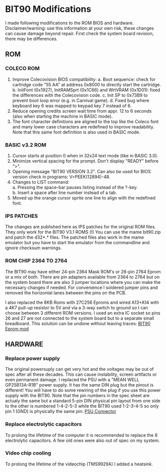 ﻿# BIT90 Modifications
I made following modifications to the ROM BIOS and hardware.
Disclaimer/warning: use this information at your own risk, these changes can cause damage beyond repair. First check the system board revision, there may be differences.

## ROM 
### COLECO ROM 
1. Improve Colecovision BIOS compatibility:
   a. Boot sequence: check for cartridge code "55 AA" at address 0x8000 to directly start the cartridge.
   b. InitFont (0x1927), InitRAMSprt (0x1C66) and WrtVRAM (0x1D01): fixed the differences with the Colecovision code.
   c. Init SP to 0x73B9 to prevent boot loop error (e.g. in Carnival game).
   d. Fixed bug where keyboard key 6 was mapped to keypad key 7 instead of 6.
2. Reduce opening credits screen wait time from appr. 12 to 6 seconds (also when starting the machine in BASIC mode).
3. The font character definitions are aligned to the top like the Coleco font and many lower case characters are redefined to improve readability. Note that this same font definition is also used in BASIC mode.

### BASIC v3.2 ROM
1. Cursor starts at position 0 when in 32x24 text mode (like in BASIC 3.0).
2. Minimize vertical spacing for the prompt. Don't display "READY" before ">".
3. Opening message "BIT90 VERSION 3.2". Can also be used for BIOS version check in programs: V=PEEK(12894)-48.
4. Changes to LIST command:  
   a. Pressing the space-bar pauses listing instead of the ?-key.  
   b. Insert a space after line number instead of a tab.  
5. Moved up the orange cursor sprite one line to align with the redefined font.

### IPS PATCHES
The changes are published here as IPS patches for the original ROM files. They only work for the BIT90 V3.1 ROMS (!) You can use the mame bit90.zip and patch the d32*.* files. The patched files also work in the mame emulator but you have to start the emulator from the commandline and ignore checksum warnings.

### ROM CHIP 2364 TO 2764
The BIT90 may have either 24-pin 2364 Mask ROM's or 28-pin 2764 Eprom or a mix of both. There are pin adapters available from 2364 to 2764 but on the system board there are also 3 jumper locations where you can make the necessary changes if needed. For convenience I soldered jumper pins and removed the horizontal lanes between the pins on the PCB.

I also replaced the 8KB Roms with 27C256 Eproms and wired A13+A14 with a 4K7 pull-up resistor to 5V and via a 3-way switch to ground so I can choose between 3 different ROM versions. I used an extra IC socket so pins 26 and 27 are not connected to the system board but to a separate small breadboard. This solution can be undone without leaving traces:
[BIT90 Eprom mod](BIT90%20Eprom%20mod.png)

## HARDWARE
### Replace power supply
The original powersuply can get very hot and the voltages may be out of spec after all these decades. This can cause instability, screen artifacts or even permanent damage. I replaced the PSU with a "MEAN WELL GP25B13A-R1B" power supply. It has the same DIN plug but the pinout is different! You will have to do some rewiring of the plug if you use this power supply with the BIT90. Note that the pin numbers in the spec sheet are actualy the same but a standard 5-pin DIN physical pin layout from one side to the other is numbered 1-4-2-5-3 while the BIT90 used 1-2-3-4-5 so only pin 1 (GND) is physically the same pin: [PSU Connector](PSU%20Connector.png)

### Replace electrolytic capacitors
To prolong the lifetime of the computer it is recommended to replace the 8 electrolytic capacitors. A few old ones were also out of spec on my system.

### Video chip cooling
To prolong the lifetime of the videochip (TMS9929A) I added a heatsink.

